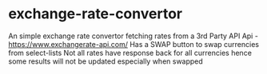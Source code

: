# exchange-rate-convertor
An simple exchange rate convertor fetching rates from a 3rd Party API
Api - https://www.exchangerate-api.com/
Has a SWAP button to swap currencies from select-lists
Not all rates have response back for all currencies hence some results will not be updated especially when swapped
